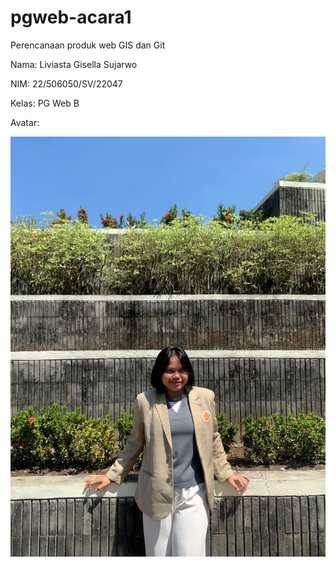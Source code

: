 # pgweb-acara1
Perencanaan produk web GIS dan Git

Nama: Liviasta Gisella Sujarwo

NIM: 22/506050/SV/22047

Kelas: PG Web B

Avatar: 

![Avatar](image/foto1.jpeg)